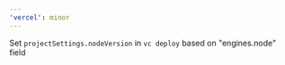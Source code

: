 ```yaml
---
'vercel': minor
---
```


Set `projectSettings.nodeVersion` in `vc deploy` based on "engines.node" field
